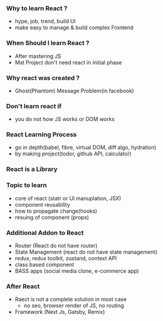 ### Why to learn React ?
- hype, job, trend, build UI
- make easy to manage & build complex Frontend

### When Should I learn React ?
- After mastering JS
- Mst Project don't need react in initial phase

### Why react was created ?
- Ghost(Phantom) Message Problem(in facebook)

### Don't learn react if
- you do not how JS works or DOM works
 
### React Learning Process
- go in depth(babel, fibre, virtual DOM, diff algo, hydration)
- by making project(todor, github API, calculator)

### React is a Library

### Topic to learn
- core of react (statr or UI manuplation, JSX)
- component reusability
- how to propagate change(hooks)
- resuing of component (props)

### Additional Addon to React
- Router (React do not have router)
- State Management (react do not have state management)
- redux, redux toolkit, zustand, context API
- class based component
- BASS apps (social media clone, e-commerce app)

### After React
- Raect is not a complete solution in most case
    - no seo, browser render of JS, no routing
- Framework (Next Js, Gatsby, Remix)